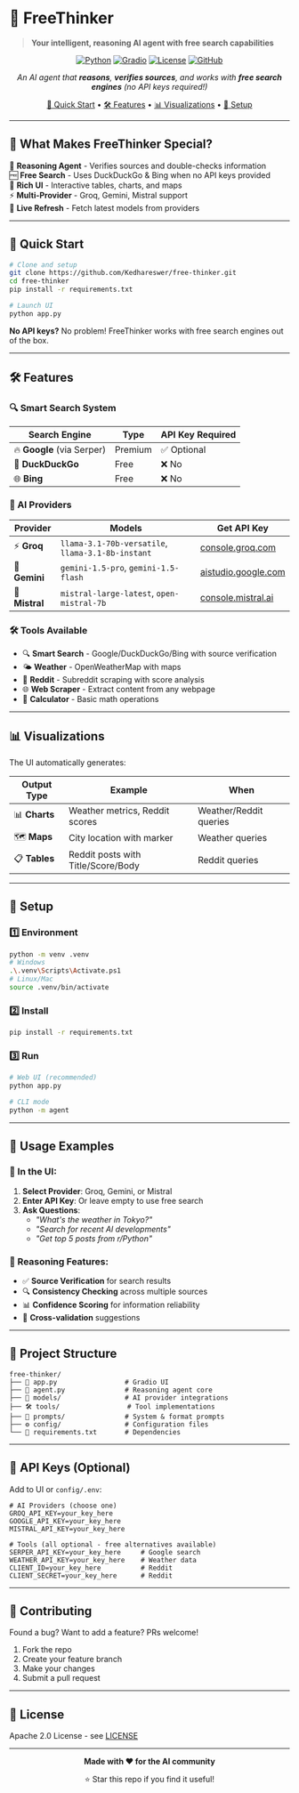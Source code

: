 # 🧠 FreeThinker
> **Your intelligent, reasoning AI agent with free search capabilities**

<div align="center">

[![Python](https://img.shields.io/badge/Python-3.12+-3776ab?style=for-the-badge&logo=python&logoColor=white)](https://python.org)
[![Gradio](https://img.shields.io/badge/Gradio-UI-ff7c00?style=for-the-badge&logo=gradio&logoColor=white)](https://gradio.app)
[![License](https://img.shields.io/badge/License-Apache_2.0-blue?style=for-the-badge)](https://github.com/Kedhareswer/free-thinker/blob/main/LICENSE)
[![GitHub](https://img.shields.io/badge/GitHub-Kedhareswer-181717?style=for-the-badge&logo=github)](https://github.com/Kedhareswer/free-thinker)

*An AI agent that **reasons**, **verifies sources**, and works with **free search engines** (no API keys required!)*

[🚀 Quick Start](#-quick-start) • [🛠️ Features](#-features) • [📊 Visualizations](#-visualizations) • [🔧 Setup](#-setup)

</div>

---

## 🌟 What Makes FreeThinker Special?

🧠 **Reasoning Agent** - Verifies sources and double-checks information  
🆓 **Free Search** - Uses DuckDuckGo & Bing when no API keys provided  
🎨 **Rich UI** - Interactive tables, charts, and maps  
⚡ **Multi-Provider** - Groq, Gemini, Mistral support  
🔄 **Live Refresh** - Fetch latest models from providers  

---

## 🚀 Quick Start

```bash
# Clone and setup
git clone https://github.com/Kedhareswer/free-thinker.git
cd free-thinker
pip install -r requirements.txt

# Launch UI
python app.py
```

**No API keys?** No problem! FreeThinker works with free search engines out of the box.

---

## 🛠️ Features

### 🔍 Smart Search System
| Search Engine | Type | API Key Required |
|---|---|---|
| 🔥 **Google** (via Serper) | Premium | ✅ Optional |
| 🦆 **DuckDuckGo** | Free | ❌ No |
| 🌐 **Bing** | Free | ❌ No |

### 🤖 AI Providers
| Provider | Models | Get API Key |
|---|---|---|
| ⚡ **Groq** | `llama-3.1-70b-versatile`, `llama-3.1-8b-instant` | [console.groq.com](https://console.groq.com/keys) |
| 🤖 **Gemini** | `gemini-1.5-pro`, `gemini-1.5-flash` | [aistudio.google.com](https://aistudio.google.com/app/apikey) |
| 🦙 **Mistral** | `mistral-large-latest`, `open-mistral-7b` | [console.mistral.ai](https://console.mistral.ai/api-keys/) |

### 🛠️ Tools Available
- 🔍 **Smart Search** - Google/DuckDuckGo/Bing with source verification
- 🌤️ **Weather** - OpenWeatherMap with maps
- 📱 **Reddit** - Subreddit scraping with score analysis  
- 🌐 **Web Scraper** - Extract content from any webpage
- 🧮 **Calculator** - Basic math operations

---

## 📊 Visualizations

The UI automatically generates:

| Output Type | Example | When |
|---|---|---|
| 📊 **Charts** | Weather metrics, Reddit scores | Weather/Reddit queries |
| 🗺️ **Maps** | City location with marker | Weather queries |
| 📋 **Tables** | Reddit posts with Title/Score/Body | Reddit queries |

---

## 🔧 Setup

### 1️⃣ Environment
```bash
python -m venv .venv
# Windows
.\.venv\Scripts\Activate.ps1
# Linux/Mac  
source .venv/bin/activate
```

### 2️⃣ Install
```bash
pip install -r requirements.txt
```

### 3️⃣ Run
```bash
# Web UI (recommended)
python app.py

# CLI mode
python -m agent
```

---

## 🎯 Usage Examples

### 💬 In the UI:
1. **Select Provider**: Groq, Gemini, or Mistral
2. **Enter API Key**: Or leave empty to use free search
3. **Ask Questions**: 
   - *"What's the weather in Tokyo?"*
   - *"Search for recent AI developments"*  
   - *"Get top 5 posts from r/Python"*

### 🧠 Reasoning Features:
- ✅ **Source Verification** for search results
- 🔍 **Consistency Checking** across multiple sources  
- 📊 **Confidence Scoring** for information reliability
- 🔄 **Cross-validation** suggestions

---

## 📁 Project Structure

```
free-thinker/
├── 🎨 app.py                 # Gradio UI
├── 🧠 agent.py               # Reasoning agent core
├── 🤖 models/                # AI provider integrations
├── 🛠️ tools/                 # Tool implementations  
├── 💬 prompts/               # System & format prompts
├── ⚙️ config/                # Configuration files
└── 📄 requirements.txt       # Dependencies
```

---

## 🔐 API Keys (Optional)

Add to UI or `config/.env`:

```env
# AI Providers (choose one)
GROQ_API_KEY=your_key_here
GOOGLE_API_KEY=your_key_here  
MISTRAL_API_KEY=your_key_here

# Tools (all optional - free alternatives available)
SERPER_API_KEY=your_key_here     # Google search
WEATHER_API_KEY=your_key_here    # Weather data
CLIENT_ID=your_key_here          # Reddit  
CLIENT_SECRET=your_key_here      # Reddit
```

---

## 🤝 Contributing

Found a bug? Want to add a feature? PRs welcome!

1. Fork the repo
2. Create your feature branch
3. Make your changes
4. Submit a pull request

---

## 📄 License

Apache 2.0 License - see [LICENSE](https://github.com/Kedhareswer/free-thinker/blob/main/LICENSE)

---

<div align="center">

**Made with ❤️ for the AI community**

⭐ Star this repo if you find it useful!

</div>
